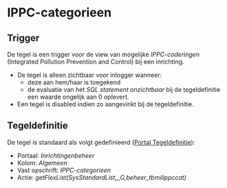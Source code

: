# IPPC-categorieen

## Trigger

De tegel is een trigger voor de view van mogelijke *IPPC-coderingen* (Integrated Pollution Prevention and Control) bij een inrichting.

* De tegel is alleen zichtbaar voor inlogger wanneer:
  * deze aan hem/haar is toegekend
  * de evaluatie van het *SQL statement onzichtbaar* bij de tegeldefinitie een waarde ongelijk aan 0 oplevert.
* Een tegel is disabled indien zo aangevinkt bij de tegeldefinitie.

## Tegeldefinitie

De tegel is standaard als volgt gedefinieerd ([Portal Tegeldefinitie](/docs/instellen_inrichten/portaldefinitie/portal_tegel.md)):

* Portaal: *Inrichtingenbeheer*
* Kolom: *Algemeen*
* Vast opschrift: *IPPC-categorieen*
* Actie: *getFlexList(SysStandardList,,,G,beheer_tbmilippccat)*
